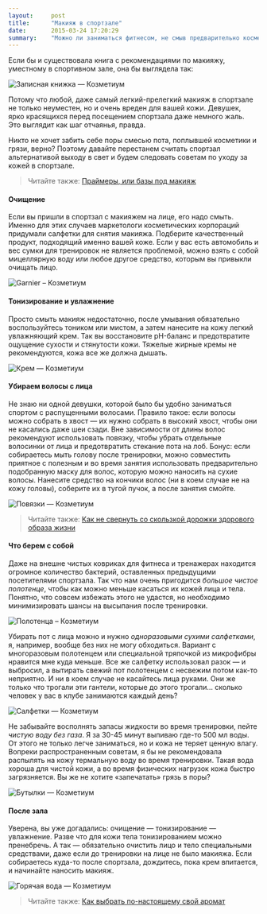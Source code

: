 ```yaml
---
layout:     post
title:      "Макияж в спортзале"
date:       2015-03-24 17:20:29
summary:    "Можно ли заниматься фитнесом, не смыв предварительно косметику? Что брать с собой в спортзал, чтобы помочь коже выглядеть лучше? Чего нельзя делать во время тренировки?"
---
```


Если бы и существовала книга с рекомендациями по макияжу, уместному в спортивном зале, она бы выглядела так:

![Записная книжка — Козметиум](https://dl.dropboxusercontent.com/u/4402725/kozmetium/2015-03-24/notebook.jpg)

Потому что любой, даже самый легкий-прелегкий макияж в спортзале не только неуместен, но и очень вреден для вашей кожи. Девушек, ярко красящихся перед посещением спортзала даже немного жаль. Это выглядит как шаг отчаянья, правда.

Никто не хочет забить себе поры смесью пота, поплывшей косметики и грязи, верно? Поэтому давайте перестанем считать спортзал альтернативой выходу в свет и будем следовать советам по уходу за кожей в спортзале.

> Читайте также: [Праймеры, или базы под макияж](/2015/03/15/praymery/)

#### Очищение
Если вы пришли в спортзал с макияжем на лице, его надо смыть. Именно для этих случаев маркетологи косметических корпораций придумали салфетки для снятия макияжа. Подберите качественный продукт, подходящий именно вашей коже. Если у вас есть автомобиль и вес сумки для тренировок не является проблемой, можно взять с собой мицеллярную воду или любое другое средство, которым вы привыкли очищать лицо.

![Garnier – Козметиум](https://dl.dropboxusercontent.com/u/4402725/kozmetium/2015-03-24/wikppy.jpg)

#### Тонизирование и увлажнение
Просто смыть макияж недостаточно, после умывания обязательно воспользуйтесь тоником или мистом, а затем нанесите на кожу легкий увлажняющий крем. Так вы восстановите pH-баланс и предотвратите ощущение сухости и стянутости кожи. Тяжелые жирные кремы не рекомендуются, кожа все же должна дышать.

![Крем — Козметиум](https://dl.dropboxusercontent.com/u/4402725/kozmetium/2015-03-24/cosmetic.jpg)

#### Убираем волосы с лица
Не знаю ни одной девушки, которой было бы удобно заниматься спортом с распущенными волосами. Правило такое: если волосы можно собрать в хвост — их нужно собрать в высокий хвост, чтобы они не касались даже шеи сзади. Вне зависимости от длины волос рекомендуют использовать повязку, чтобы убрать отдельные волосинки от лица и предотвратить стекание пота на лоб. Бонус: если собираетесь мыть голову после тренировки, можно совместить приятное с полезным и во время занятия использовать предварительно подобранную маску для волос, которую можно наносить на сухие волосы. Нанесите средство на кончики волос (ни в коем случае не на кожу головы), соберите их в тугой пучок, а после занятия смойте.

![Повязки — Козметиум](https://dl.dropboxusercontent.com/u/4402725/kozmetium/2015-03-24/photo_1.jpg)

> Читайте также: [Как не свернуть со скользкой дорожки здорового образа жизни](/2015/03/13/kak-ne-svernut-so-skolzkoy-dorojki-zdorovogo-obraza-jizni/)

#### Что берем с собой
Даже на внешне чистых ковриках для фитнеса и тренажерах находится огромное количество бактерий, оставленных предыдущими посетителями спортзала. Так что нам очень пригодится _большое чистое полотенце_, чтобы как можно меньше касаться их кожей лица и тела. Понятно, что совсем избежать этого не удастся, но необходимо минимизировать шансы на высыпания после тренировки. 

![Полотенца – Козметиум](https://dl.dropboxusercontent.com/u/4402725/kozmetium/2015-03-24/photo_2.jpg)

Убирать пот с лица можно и нужно _одноразовыми сухими салфетками_, я, например, вообще без них не могу обходиться. Вариант с многоразовым полотенцем или специальной тряпочкой из микрофибры нравится мне куда меньше. Все же салфетку использовал разок — и выбросил, а вытирать свежий пот полотенцем с несвежим потом как-то неприятно. И ни в коем случае не касайтесь лица руками. Они же только что трогали эти гантели, которые до этого трогали... сколько человек у вас в клубе занимаются каждый день?

![Салфетки — Козметиум](https://dl.dropboxusercontent.com/u/4402725/kozmetium/2015-03-24/photo.jpg)

Не забывайте восполнять запасы жидкости во время тренировки, пейте _чистую воду без газа_. Я за 30-45 минут выпиваю где-то 500 мл воды. От этого не только легче заниматься, но и кожа не теряет ценную влагу. Вопреки распространенным советам, я бы не рекомендовала распылять на кожу термальную воду во время тренировки. Такая вода хороша для чистой кожи, а во время физических нагрузок кожа быстро загрязняется. Вы же не хотите «запечатать» грязь в поры?

![Бутылки — Козметиум](https://dl.dropboxusercontent.com/u/4402725/kozmetium/2015-03-24/group.jpg)

#### После зала
Уверена, вы уже догадались: очищение — тонизирование — увлажнение. Разве что для кожи тела тонизированием можно пренебречь. А так — обязательно очистить лицо и тело специальными средствами, даже если до тренировки на лице не было макияжа. Если собираетесь куда-то после спортзала, дождитесь, пока крем впитается, и начинайте наносить макияж. 

![Горячая вода — Козметиум](https://dl.dropboxusercontent.com/u/4402725/kozmetium/2015-03-24/hot-water.jpg)

> Читайте также: [Как выбрать по-настоящему свой аромат](/запах/2015/01/27/kak-vibrat-po-nastoyaschemu-svoy-aromat/)